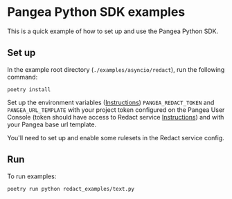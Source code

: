 # Pangea Python SDK examples

This is a quick example of how to set up and use the Pangea Python SDK.

## Set up

In the example root directory (`./examples/asyncio/redact`), run the following command:

```
poetry install
```

Set up the environment variables ([Instructions](https://pangea.cloud/docs/redact#set-your-environment-variables)) `PANGEA_REDACT_TOKEN` and `PANGEA_URL_TEMPLATE` with your project token configured on the Pangea User Console (token should have access to Redact service [Instructions](https://pangea.cloud/docs/admin-guide/tokens)) and with your Pangea base url template.

You'll need to set up and enable some rulesets in the Redact service config.

## Run

To run examples:
```
poetry run python redact_examples/text.py
```

